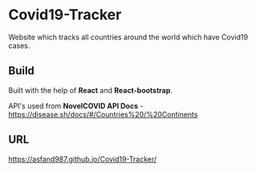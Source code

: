 # Covid19-Tracker

Website which tracks all countries around the world which have Covid19 cases.

## Build

Built with the help of **React** and **React-bootstrap**.

API's used from **NovelCOVID API Docs** - https://disease.sh/docs/#/Countries%20/%20Continents 

## URL

https://asfand987.github.io/Covid19-Tracker/
